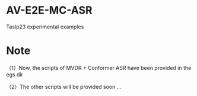 # AV-E2E-MC-ASR
Taslp23 experimental examples

# Note
（1）Now, the scripts of MVDR + Conformer ASR have been provided in the egs dir

（2）The other scripts  will be provided soon ...
